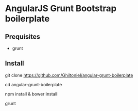 # AngularJS Grunt Bootstrap boilerplate

## Prequisites
- grunt


## Install
git clone https://github.com/Ghiltoniel/angular-grunt-boilerplate

cd angular-grunt-boilerplate

npm install & bower install

grunt
